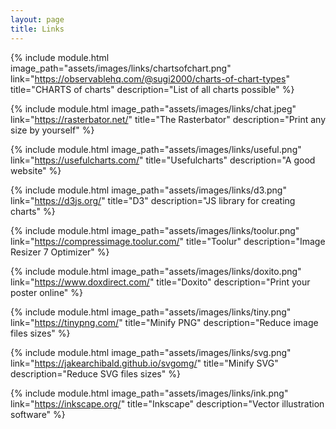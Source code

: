 ```yaml
---
layout: page
title: Links
---
```


<!-- <h1 class="projects rouge">Links</h1> -->


<div class="flex-container">
<div class="flex-left">

{% include module.html
image_path="assets/images/links/chartsofchart.png"
link="https://observablehq.com/@sugi2000/charts-of-chart-types"
title="CHARTS of charts"
description="List of all charts possible" %}

{% include module.html
image_path="assets/images/links/chat.jpeg"
link="https://rasterbator.net/"
title="The Rasterbator"
description="Print any size by yourself" %}

{% include module.html
image_path="assets/images/links/useful.png"
link="https://usefulcharts.com/"
title="Usefulcharts"
description="A good website" %}

{% include module.html
image_path="assets/images/links/d3.png"
link="https://d3js.org/"
title="D3"
description="JS library for creating charts" %}

{% include module.html
image_path="assets/images/links/toolur.png"
link="https://compressimage.toolur.com/"
title="Toolur"
description="Image Resizer 7 Optimizer" %}

</div>
<div class="flex-right">

{% include module.html
image_path="assets/images/links/doxito.png"
link="https://www.doxdirect.com/"
title="Doxito"
description="Print your poster online" %}

{% include module.html
image_path="assets/images/links/tiny.png"
link="https://tinypng.com/"
title="Minify PNG"
description="Reduce image files sizes" %}

{% include module.html
image_path="assets/images/links/svg.png"
link="https://jakearchibald.github.io/svgomg/"
title="Minify SVG"
description="Reduce SVG files sizes" %}

{% include module.html
image_path="assets/images/links/ink.png"
link="https://inkscape.org/"
title="Inkscape"
description="Vector illustration software" %}

</div>
</div>
